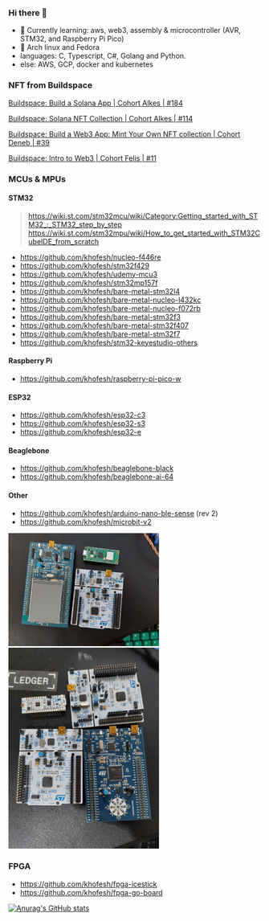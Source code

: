 ### Hi there 👋
- 🌱 Currently learning: aws, web3, assembly & microcontroller (AVR, STM32, and Raspberry Pi Pico)
- 🐧 Arch linux and Fedora
- languages: C, Typescript, C#, Golang and Python.
- else: AWS, GCP, docker and kubernetes

<!--
**khofesh/khofesh** is a ✨ _special_ ✨ repository because its `README.md` (this file) appears on your GitHub profile.

Here are some ideas to get you started:

- 🔭 I’m currently working on ...
- 🌱 I’m currently learning ...
- 👯 I’m looking to collaborate on ...
- 🤔 I’m looking for help with ...
- 💬 Ask me about ...
- 📫 How to reach me: ...
- 😄 Pronouns: ...
- ⚡ Fun fact: ...
-->

### NFT from Buildspace 
[Buildspace: Build a Solana App | Cohort Alkes | #184](https://opensea.io/assets/matic/0x3cd266509d127d0eac42f4474f57d0526804b44e/2822/)

[Buildspace: Solana NFT Collection | Cohort Alkes | #114](https://opensea.io/assets/matic/0x3cd266509d127d0eac42f4474f57d0526804b44e/5089/)

[Buildspace: Build a Web3 App: Mint Your Own NFT collection | Cohort Deneb | #39](https://opensea.io/assets/matic/0x3cd266509d127d0eac42f4474f57d0526804b44e/2084/)

[Buildspace: Intro to Web3 | Cohort Felis | #11](https://opensea.io/assets/matic/0x3cd266509d127d0eac42f4474f57d0526804b44e/1445/)

### MCUs & MPUs

#### STM32

> https://wiki.st.com/stm32mcu/wiki/Category:Getting_started_with_STM32_:_STM32_step_by_step
> https://wiki.st.com/stm32mpu/wiki/How_to_get_started_with_STM32CubeIDE_from_scratch

- https://github.com/khofesh/nucleo-f446re
- https://github.com/khofesh/stm32f429
- https://github.com/khofesh/udemy-mcu3
- https://github.com/khofesh/stm32mp157f
- https://github.com/khofesh/bare-metal-stm32l4
- https://github.com/khofesh/bare-metal-nucleo-l432kc
- https://github.com/khofesh/bare-metal-nucleo-f072rb
- https://github.com/khofesh/bare-metal-stm32f3
- https://github.com/khofesh/bare-metal-stm32f407
- https://github.com/khofesh/bare-metal-stm32f7
- https://github.com/khofesh/stm32-keyestudio-others

#### Raspberry Pi

- https://github.com/khofesh/raspberry-pi-pico-w


#### ESP32

- https://github.com/khofesh/esp32-c3
- https://github.com/khofesh/esp32-s3
- https://github.com/khofesh/esp32-e

#### Beaglebone
- https://github.com/khofesh/beaglebone-black
- https://github.com/khofesh/beaglebone-ai-64

#### Other
- https://github.com/khofesh/arduino-nano-ble-sense (rev 2)
- https://github.com/khofesh/microbit-v2

<img src="photo1667403888.jpeg" alt="mcu" width="300"/>

<img src="photo1691673042.jpeg" alt="mcu" width="300"/>

### FPGA

- https://github.com/khofesh/fpga-icestick
- https://github.com/khofesh/fpga-go-board

[![Anurag's GitHub stats](https://github-readme-stats.vercel.app/api?username=khofesh)](https://github.com/anuraghazra/github-readme-stats)
